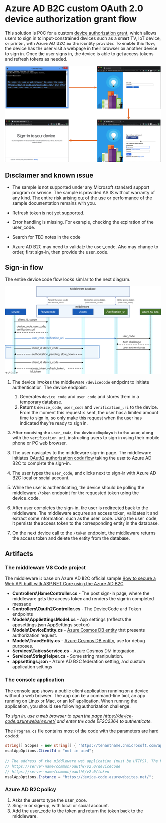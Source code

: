 # Azure AD B2C custom OAuth 2.0 device authorization grant flow

This solution is POC for a custom [device authorization grant](https://tools.ietf.org/html/rfc8628), which allows users to sign in to input-constrained devices such as a smart TV, IoT device, or printer, with Azure AD B2C as the identity provider.  To enable this flow, the device has the user visit a webpage in their browser on another device to sign in.  Once the user signs in, the device is able to get access tokens and refresh tokens as needed.

![User flow](media/user-flow.png)

## Disclaimer and known issue

- The sample is not supported under any Microsoft standard support program or service. The sample is provided AS IS without warranty of any kind. The entire risk arising out of the use or performance of the sample documentation remains with you.

- Refresh token is not yet supported. 
- Error handling is missing. For example, checking the expiration of the user_code.
- Search for TBD notes in the code
- Azure AD B2C may need to validate the user_code. Also may change to order, first sign-in, then provide the user_code.

## Sign-in flow

The entire device code flow looks similar to the next diagram.

![Device code flow](media/flow.png)

1. The device invokes the middleware `/devicecode` endpoint to initiate authentication. The device endpoint:
    1. Generates `device_code` and `user_code` and stores them in a temporary database.
    1. Returns `device_code`, `user_code` and `verification_uri` to the device. From the moment this request is sent, the user has a limited amount time to sign in, so only make this request when the user has indicated they're ready to sign in.

1. After receiving the `user_code`, the device displays it to the user, along with the `verification_uri`, instructing users to sign in using their mobile phone or PC web browser.

1. The user navigates to the middleware sign-in page. The middleware initiates [OAuth2 authorization code flow](https://docs.microsoft.com/azure/active-directory-b2c/authorization-code-flow) taking the user to Azure AD B2C to complete the sign-in. 

1. The user types the `user_code`, and clicks next to sign-in with Azure AD B2C local or social account.

1. While the user is authenticating, the device should be polling the middleware `/token` endpoint for the requested token using the device_code. 

1. After user completes the sign-in, the user is redirected back to the middleware. The middleware acquires an access token, validates it and extract some information, such as the user_code. Using the user_code, it persists the access token to the corresponding entity in the database.

1. On the next device call to the `/token` endpoint, the middleware returns the access token and delete the entity from the database. 

## Artifacts

### The middleware VS Code project

The middleware is base on Azure AD B2C official sample [How to secure a Web API built with ASP.NET Core using the Azure AD B2C](https://github.com/Azure-Samples/active-directory-aspnetcore-webapp-openidconnect-v2/tree/master/4-WebApp-your-API/4-2-B2C).

 - **Controllers\HomeController.cs** - The post sign-in page, where the middleware gets the access token and renders the sign-in completed message
- **Controllers\Oauth2Controller.cs** - The DeviceCode and Token endpoints
- **Models\AppSettingsModel.cs** - App settings (reflects the appsettings.json AppSettings section) 
- **Models\DeviceEntity.cs** - [Azure Cosmos DB entity](https://docs.microsoft.com/azure/cosmos-db/tutorial-develop-table-dotnet) that presents authorization request.
- **Models\TraceEntity.cs** - [Azure Cosmos DB entity](https://docs.microsoft.com/azure/cosmos-db/tutorial-develop-table-dotnet), use for debug purposes.
- **Services\TablesService.cs** - Azure Cosmos DM integration.
- **Services\StringHelper.cs** - Some string manipulation.
- **appsettings.json** - Azure AD B2C federation setting, and custom application settings

### The console application

The console app [](https://github.com/Azure-Samples/active-directory-dotnetcore-devicecodeflow-v2/tree/master/device-code-flow-console) shows a public client application running on a device without a web browser. The app can be a command-line tool, an app running on Linux or Mac, or an IoT application. When running the application, you should see following authorization challenge. 

_To sign in, use a web browser to open the page https://device-code.azurewebsites.net/ and enter the code EF2C2364 to authenticate._

The `Program.cs` file contains most of the code with the parameters are hard coded:

```csharp
string[] Scopes = new string[] { "https://tenantname.onmicrosoft.com/api1/read" };
msalAppOptions.ClientId = "not in used";

// The address of the middleware web application (must be HTTPS). The MSAL will make a call to
// https://server-name/common/oauth2/v2.0/devicecode
// https://server-name/common/oauth2/v2.0/token
msalAppOptions.Instance = "https://device-code.azurewebsites.net/";
```

### Azure AD B2C policy

1. Asks the user to type the user_code.
1. Sing-in or sign-up, with local or social account.
1. Add the user_code to the token and return the token back to the middleware.
